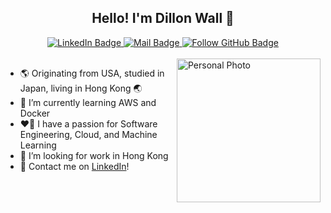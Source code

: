 <h2 align="center"> Hello! I'm Dillon Wall 👋 </h2>

<div align="center">
  <a href="https://www.linkedin.com/in/dillon-wall/"> <img alt="LinkedIn Badge" src="https://img.shields.io/badge/Dillon%20Wall-blue?logo=linkedin"/> </a>
  <a href="mailto:DillonMWall@msn.com"> <img alt="Mail Badge" src="https://img.shields.io/badge/DillonMWall%40msn.com-red?logo=gmail&labelColor=white"> </a>
  <a href="https://github.com/DillonWall"> <img alt="Follow GitHub Badge" src="https://img.shields.io/github/followers/dillonwall?label=follow&style=social"> </a>
</div>
<br/>

<img align="right" alt="Personal Photo" src="https://github.com/DillonWall/DillonWall/assets/49173127/abccfb3c-47cc-43f7-b84e-1f3ef475a6a6" width="230"/>

<div align="left">
  <ul>
    <li>🌎 Originating from USA, studied in Japan, living in Hong Kong 🌏</li> 
    <li>🌱 I’m currently learning AWS and Docker</li> 
    <li>❤️‍🔥 I have a passion for Software Engineering, Cloud, and Machine Learning</li> 
    <li>🤔 I’m looking for work in Hong Kong</li> 
    <li>💬 Contact me on <a href="https://www.linkedin.com/in/dillon-wall/">LinkedIn</a>!</li>
  </ul>
</div>

<!--
<div style="display: flex;">
  <div style="flex: 50%;">
    <ul>
      <li>🌎 Originating from USA, studied in Japan, living in Hong Kong 🌏</li> 
      <li>🌱 I’m currently learning AWS and Docker</li> 
      <li>❤️‍🔥 I have a passion for Software Engineering, Cloud, and Machine Learning</li> 
      <li>🤔 I’m looking for work in Hong Kong</li> 
      <li>💬 Contact me on <a href="https://www.linkedin.com/in/dillon-wall/">LinkedIn</a>!</li>
    </ul>
  </div>
  <div style="flex: 50%;">
    Test
  </div>
</div>


- 🌎 Originating from USA, studied in Japan, living in Hong Kong 🌏
- 🌱 I’m currently learning AWS and Docker
- ❤️‍🔥 I have a passion for Software Engineering, Cloud, and Machine Learning
- 🤔 I’m looking for work in Hong Kong
- 💬 Contact me on <a href="https://www.linkedin.com/in/dillon-wall/">LinkedIn</a>!
-->
